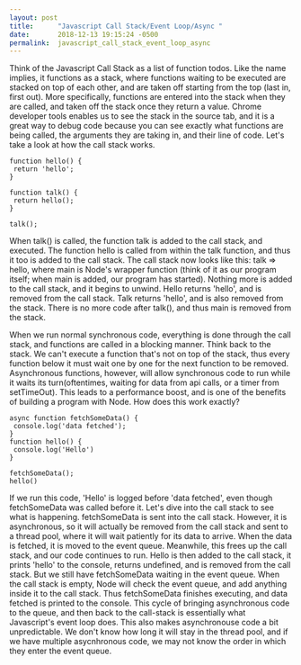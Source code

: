 ```yaml
---
layout: post
title:      "Javascript Call Stack/Event Loop/Async "
date:       2018-12-13 19:15:24 -0500
permalink:  javascript_call_stack_event_loop_async
---
```


<p>
Think of the Javascript Call Stack as a list of function todos. Like the name implies, it functions as a stack, where functions waiting to be executed are stacked on top of each other, and are taken off starting from the top (last in, first out). More specifically, functions are entered into the stack when they are called, and taken off the stack once they return a value. Chrome developer tools enables us to see the stack in the source tab, and it is a great way to debug code because you can see exactly what functions are being called, the arguments they are taking in,  and their line of code. Let's take a look at how the call stack works. 
</p>

```
function hello() {
 return 'hello';
} 

function talk() {
 return hello(); 
}

talk();
```

<p>
When talk() is called, the function talk is added to the call stack, and executed. The function hello is called from within the talk function, and thus it too is added to the call stack. The call stack now looks like this: talk => hello, where main is Node's wrapper function (think of it as our program itself; when main is added, our program has started). Nothing more is added to the call stack, and it begins to unwind. Hello returns 'hello', and is removed from the call stack. Talk returns 'hello', and is also removed from the stack. There is no more code after talk(), and thus main is removed from the stack.
</p> 
<p>
When we run normal synchronous code, everything is done through the call stack, and functions are called in a blocking manner. Think back to the stack. We can't execute a function that's not on top of the stack, thus every function below it must wait one by one for the next function to be removed. Asynchronous functions, however, will allow synchronous code to run while it waits its turn(oftentimes, waiting for data from api calls, or a timer from setTimeOut). This leads to a performance boost, and is one of the benefits of building a program with Node. How does this work exactly?
</p>

```
async function fetchSomeData() {
 console.log('data fetched');
} 
function hello() {
 console.log('Hello') 
}

fetchSomeData();
hello()
```
<p>
If we run this code, 'Hello' is logged before 'data fetched', even though fetchSomeData was called before it. Let's dive into the call stack to see what is happening. fetchSomeData is sent into the call stack. However, it is asynchronous, so it will actually be removed from the call stack and sent to a thread pool, where it will wait patiently for its data to arrive. When the data is fetched, it is moved to the event queue. Meanwhile, this frees up the call stack, and our code continues to run. Hello is then added to the call stack, it prints 'hello' to the console, returns undefined, and is removed from the call stack. But we still have fetchSomeData waiting in the event queue. When the call stack is empty, Node will check the event queue, and add anything inside it to the call stack. Thus fetchSomeData finishes executing, and data fetched is printed to the console. This cycle of bringing asynchronous code to the queue, and then back to the call-stack is essentially what Javascript's event loop does. 
This also makes asynchronouse code a bit unpredictable. We don't know how long it will stay in the thread pool, and if we have multiple asycnhronous code, we may not know the order in which they enter the event queue.
</p>

